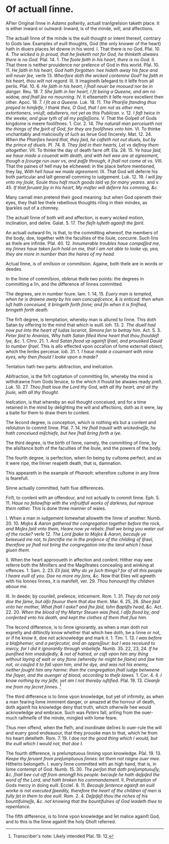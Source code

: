 # Of actuall ſinne.

AFter Original ſinne in *Adams* poſterity, actuall tranſgreſsion taketh place. It is either inward or outward: Inward, is of the minde, will, and affections.

The actuall ſinne of the minde is the euill thought or intent thereof, contrary to Gods law. Examples of euill thoughts, God (the only knower of the heart) hath in diuers places ſet downe in his word. I. That there is no God. Pſal. 10. 4. *The wicked is ſo proud, that he ſeeketh not for God, he thinketh alwaies there is no God.* Pſal. 14. 1. *The foole ſaith in his heart, there is no God.* II. That there is neither prouidence nor preſence of God in this world. Pſal. 10. 11. *He ſaith in his heart, God hath forgotten: hee hideth away his face and will neuer ſee,* verſe 13. *Wherfore doth the wicked contemne God? he ſaith in his heart, thou wilt not regard.* III. It imagineth ſafegard to it ſelfe from all perils. Pſal. 10. 6. *He ſaith in his heart, I ſhall neuer be mooued nor be in danger.* Reu. 18. 7. *She ſaith in her heart, I ſit being a Queene, and am no widow, and ſhall ſee no mourning.* IV. It eſteemeth it ſelfe more excellent then other. Apoc. 18. 7. *I ſit as a Queene.* Luk. 18. 11. *The Phariſie ſtanding thus prayed to himſelfe, I thank thee, O God, that I am not as other men, extortioners, vniuſt, adulterers, not yet as this Publican.* v. 12. *I faſt twice in the weeke, and giue tyth of all my poſſeſſions.* V. That the Goſpell of Gods kingdome is meere fooliſhnes. 1. Cor. 2. 14. *The naturall man perceiueth not the things of the ſpirit of God, for they are fooliſhnes vnto him.* VI. To thinke vncharitably and maliciouſly of ſuch as ſerue God ſincerely. Mat. 12. 24. *When the Phariſies heard that, they ſaid, he caſteth not out diuels, but by the prince of diuels.* Pſ. 74. 8. *They ſaid in their hearts, Let vs deſtroy them altogether.* VII. To thinke the day of death farre off. Eſa. 28. 15. *Ye haue ſaid, we haue made a couenát with death, and with hell wee are at agreement, though a ſcourge run ouer vs, and paſſe through, it ſhall not come at vs.* VIII. That the paines of hell may be eſchewed: in the place before mentioned, they ſay, *With hell haue we made agreement.* IX. That God will deferre his both particular and laſt generall comming to iudgement. Luk. 12. 19. *I will ſay vnto my ſoule, Soule thou haſt much goods laid vp for many yeares.* and v. 45. *If that ſeruant ſay in his heart, My maſter will deferre his comming, &c.*

Many carnall men pretend their good meaning: but when God openeth their eyes, they ſhall ſee theſe rebellious thoughts riſing in their mindes, as ſparkles out of a chimney.

The actuall ſinne of both will and affection, is euery wicked motion, inclination, and deſire. Galat. 5. 17. *The fleſh luſteth againſt the ſpirit.*

An actuall outward ſin, is that, to the committing whereof, the members of the body, doe, together with the faculties of the ſoule, concurre. Such ſins as theſe are infinite. Pſal. 40. 12. *Innumerable troubles haue compaſſed me, my ſinnes haue taken ſuch hold on me, that I am not able to looke vp, yea, they are more in number than the haires of my head.*

Actual ſinne, is of omiſsion or commiſsion. Againe, both theſe are in words or deedes.

In the ſinne of commiſsion, obſerue theſe two points: the degrees in committing a ſin, and the difference of ſinnes committed.

The degrees, are in number foure. Iam. 1. 14, 15. *Euery man is tempted, when he is drawne away by his own concupiſcence, & is enticed: then when luſt hath conceiued, it bringeth forth ſinne; and ſin when it is finiſhed, bringeth forth death.*

The firſt degree, is temptation, whereby man is allured to ſinne. This doth Satan by offering to the mind that which is euill. *Ioh.* 13. 2. *The diuell had now put into the heart of Iudas Iscariot, Simons ſon to betray him.* Act. 5. 3. *Peter ſaid to Ananias, Why hath Satan filled thine heart that thou ſhouldeſt lye, &c.* 1. Chro. 21. 1. *And Satan ſtood vp againſt Iſrael, and prouoked Dauid to number Iſrael.* This is alſo effected vpon occaſion of ſome externall obiect, which the ſenſes perceiue. *Iob.* 31. 1. *I haue made a couenant with mine eyes, why then ſhould I looke vpon a maide?*

Tentation hath two parts: abſtraction, and ineſcation.

Abſtraction, is the firſt cogitation of committing ſin, whereby the mind is withdrawne from Gods ſeruice, to the which it ſhould be alwaies ready preſt. *Luk.* 10. 27. *Thou ſhalt loue the Lord thy God, with all thy heart, and all thy ſoule, with all thy thought.*

Ineſcation, is that whereby an euil thought conceiued, and for a time retained in the mind by delighting the will and affections, doth as it were, lay a baite for them to draw them to conſent.

The ſecond degree, is conception, which is nothing els but a conſent and reſolution to commit ſinne. Pſal. 7. 14. *He ſhall trauell with wickedneſſe, he hath conceiued miſchiefe, but hee ſhall bring forth a lye.*

The third degree, is the birth of ſinne, namely, the committing of ſinne, by the aſsiſtance both of the faculties of the ſoule, and the powers of the body.

The fourth degree, is perfection, when ſin being by cuſtome perfect, and as it were ripe, the ſinner reapeth death, that is, damnation.

This appeareth in the example of *Pharaoh:* wherefore cuſtome in any ſinne is fearefull.

Sinne actually committed, hath fiue differences.

Firſt, to conſent with an offendour, and not actually to commit ſinne. Eph. 5. 11. *Haue no fellowſhip with the vnfruitfull works of darknes, but reproue them rather.* This is done three manner of waies.

I. When a man in iudgement ſomewhat alloweth the ſinne of another. Numb. 20. 10. *Moſes & Aaron gathered the congregation together before the rock, and Moſes ſaid vnto them, Heare now ye rebels: ſhall we bring you water out of the rocke?* verſe 12. *The Lord ſpake to Moſes & Aaron, becauſe ye beleeued me not, to ſanctifie me in the preſence of the childing of Iſrael, therefore ye ſhall not bring the congregation into the land which I haue giuen them.*

II. When the heart approoueth in affection and conſent. Hither may wee referre both the Miniſters and the Magiſtrates concealing and winking at offences. 1. Sam. 2. 23. *Eli ſaid, Why do ye ſuch things? for of all this people I heare euill of you. Doe no more my ſons, &c.* Now that Elies will agreeth with his ſonnes ſinnes, it is manifeſt, ver. 29. *Thou honoureſt thy children aboue me.*

III. In deede; by counſell, preſence, inticement. Rom. 1. 31. *They do not only doe the ſame, but alſo fauour them that doe them.* Mar. 6. 25, 26. *Shee ſaid vnto her mother, What ſhall I aske? and ſhe ſaid, Iohn Baptiſts head, &c.* Act. 22. 20. *When the blood of thy Martyr Steuen was ſhed, I alſo ſtood by, and conſented vnto his death, and kept the clothes of them that ſlue him.*

The ſecond difference, is to ſinne ignorantly, as when a man doth not expreſly and diſtinctly know whether that which hee doth, be a ſinne or not, or if he know it, doe not acknowledge and mark it. 1. Tim. 1. 13. *I was before a blaſphemer, and a perſecutor, and an oppreſſour: but I was receiued to mercy, for I did it ignorantly through vnbeliefe.* Numb. 35. 22, 23, 24. *If he puniſhed him vnaduiſedly, & not of hatred, or caſt vpon him any thing without laying of wait or any ſtone (whereby he might be ſlaine) and ſaw him not, or cauſed it to fall vpon him, and he dye, and was not his enemy, neither ſought him any harme: then the congregation ſhall iudge betweene the ſlayer, and the auenger of blood, according to theſe lawes.* 1. Cor. 4. 4. *I know nothing by my ſelfe, yet am I not thereby iuſtified.* Pſal. 19. 13. *Cleanſe me from my ſecret ſinnes.* [^1]

The third difference is to ſinne vpon knowledge, but yet of infirmity, as when a man fearing ſome imminent danger, or amazed at the horrour of death, doth againſt his knowledge deny that truth, which otherwiſe hee would acknowledge and embrace. Such was *Peters* fall, ariſing from the ouer-much raſhneſſe of the minde, mingled with ſome feare.

Thus men offend, when the fleſh, and inordinate deſires ſo ouer-rule the will and euery good endeauour, that they prouoke man to that, which he from his heart deteſteth. Rom. 7. 19. *I doe not the good thing which I would, but the euill which I would not, that doe I.*

The fourth difference, is preſumptuous ſinning vpon knowledge. Pſal. 19. 13. *Keepe thy ſeruant from preſumptuous ſinnes: let them not raigne ouer mee.* Hitherto belongeth. I. euery ſinne committed with an high hand, that is, in ſome contempt of God. Numb. 15. 30. *The perſon that doth preſumptuouſly, &c. ſhall bee cut off from amongſt his people: becauſe he hath deſpiſed the word of the Lord, and hath broken his commandement.* II. Preſumption of Gods mercy in doing euill. Eccleſ. 8. 11. *Becauſe ſentence againſt an euill worke is not executed ſpeedily, therefore the heart of the children of men is fully ſet in them to doe euill.* Rom. 2. 4. *Deſpiſeſt thou the riches of his bountifulneſſe, &c. not knowing that the bountifulnes of God leadeth thee to repentance.*

The fifth difference, is to ſinne vpon knowledge and ſet malice againſt God, and to this is the ſinne againſt the holy Ghoſt referred.

[^1]: Transcriber's note: Likely intended Pſal. 19. 12.